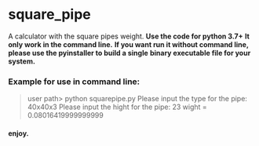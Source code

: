 # square_pipe
A calculator with the square pipes weight.
**Use the code for python 3.7+**
**It only work in the command line.**
**If you want run it without command line,**
**please use the pyinstaller to build a single**
**binary executable file for your system.**
### Example for use in command line:

> user path> python squarepipe.py
> Please input the type for the pipe: 40x40x3
> Please input the hight for the pipe: 23
> wight =  0.08016419999999999
  
#### enjoy.
